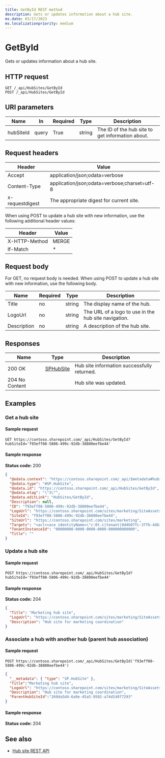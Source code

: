 ```yaml
---
title: GetById REST method
description: Gets or updates information about a hub site.
ms.date: 03/17/2023
ms.localizationpriority: medium
---
```


# GetById

Gets or updates information about a hub site.

## HTTP request

```HTTP
GET /_api/HubSites/GetById
POST /_api/HubSites/GetById
```

## URI parameters

|Name |In |Required|Type|Description|
|-----|---|--------|----|-----------|
|hubSiteId|query|True|string|The ID of the hub site to get information about.|

## Request headers

| Header | Value |
|--------|-------|
|Accept|application/json;odata=verbose|
|Content-Type|application/json;odata=verbose;charset=utf-8|
|x-requestdigest|The appropriate digest for current site.|

When using POST to update a hub site with new information, use the following additional header values:

| Header | Value |
|--------|-------|
|X-HTTP-Method| MERGE |
|If-Match| \* |

## Request body

For GET, no request body is needed. When using POST to update a hub site with new information, use the following body.

|Name  |Required  |Type  |Description  |
|---------|---------|---------|---------|
|Title    | no      | string  | The display name of the hub.      |
|LogoUrl  | no      | string  | The URL of a logo to use in the hub site navigation.        |
|Description  | no  | string  | A description of the hub site.        |

## Responses

| Name   | Type  | Description|
|--------|-------|------------|
|200 OK|[SPHubSite](REST-sphubsite-type.md) |Hub site information successfully returned.|
|204 No Content| | Hub site was updated.|

## Examples

### Get a hub site

#### Sample request

```HTTP
GET https://contoso.sharepoint.com/_api/HubSites/GetById?hubSiteId='f93eff08-5806-499c-92db-38800eefbe44'
```

#### Sample response

**Status code:** 200

```JSON
{
  "@odata.context": "https://contoso.sharepoint.com/_api/$metadata#hubsites/$entity",
  "@odata.type": "#SP.HubSite",
  "@odata.id": "https://contoso.sharepoint.com/_api/HubSites/GetById",
  "@odata.etag": "\"3\"",
  "@odata.editLink": "HubSites/GetById",
  "Description": null,
  "ID": "f93eff08-5806-499c-92db-38800eefbe44",
  "LogoUrl": "https://contoso.sharepoint.com/sites/marketing/SiteAssets/__hubLogo____hubLogo__.png",
  "SiteId": "f93eff08-5806-499c-92db-38800eefbe44",
  "SiteUrl": "https://contoso.sharepoint.com/sites/marketing",
  "Targets": "<acl><ace identityName=\"c:0t.c|tenant|0d4b97fc-37fb-4db3-84f3-d34243a3afac\" displayName=\"0t.c|tenant|0d4b97fc-37fb-4db3-84f3-d34243a3afac\" sid=\"\" binaryIdType=\"1\" binaryId=\"YzowdC5jfHRlbmFudHwwZDRiOTdmYy0zN2ZiLTRkYjMtODRmMy1kMzQyNDNhM2FmYWM=\" allowRights=\"1\" denyRights=\"0\" /></acl>",
  "TenantInstanceId": "00000000-0000-0000-0000-000000000000",
  "Title": ""
}
```

### Update a hub site

#### Sample request

```HTTP
POST https://contoso.sharepoint.com/_api/HubSites/GetById?hubSiteId='f93eff08-5806-499c-92db-38800eefbe44'
```

#### Sample response

**Status code:** 204

```JSON
{
  "Title": "Marketing hub site",
  "LogoUrl": "https://contoso.sharepoint.com/sites/marketing/SiteAssets/__hubLogo____hubLogo__.png",
  "Description": "Hub site for marketing coordination"
}
```

### Associate a hub with another hub (parent hub association)

#### Sample request

```HTTP
POST https://contoso.sharepoint.com/_api/HubSites/GetById('f93eff08-5806-499c-92db-38800eefbe44')
```

```JSON
{
  "__metadata": { "type": "SP.HubSite" },
  "Title":"Marketing hub site",
  "LogoUrl": "https://contoso.sharepoint.com/sites/marketing/SiteAssets/__hubLogo____hubLogo__.png",
  "Description": "Hub site for marketing coordination",
  "ParentHubSiteId":"269da5d4-6a9e-45a5-9502-a74d14977293"
}
```

#### Sample response

**Status code:** 204

## See also

- [Hub site REST API](hub-site-rest-api.md)
